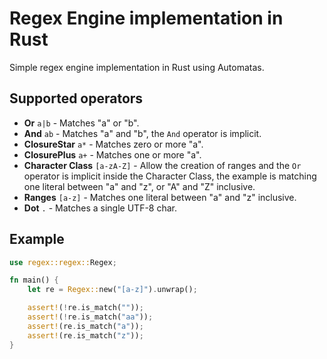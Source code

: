 # Regex Engine implementation in Rust

Simple regex engine implementation in Rust using Automatas.

## Supported operators
- **Or** `a|b` - Matches "a" or "b".
- **And** `ab` - Matches "a" and "b", the `And` operator is implicit.
- **ClosureStar** `a*` - Matches zero or more "a".
- **ClosurePlus** `a+` - Matches one or more "a".
- **Character Class** `[a-zA-Z]` - Allow the creation of ranges and the `Or` operator is implicit inside the 
Character Class, the example is matching one literal between "a" and "z", or "A" and "Z" inclusive.
- **Ranges** `[a-z]` - Matches one literal between "a" and "z" inclusive.
- **Dot** `.` - Matches a single UTF-8 char.

## Example
```rust
use regex::regex::Regex;

fn main() {
    let re = Regex::new("[a-z]").unwrap();

    assert!(!re.is_match(""));
    assert!(!re.is_match("aa"));
    assert!(re.is_match("a"));
    assert!(re.is_match("z"));
}
```
